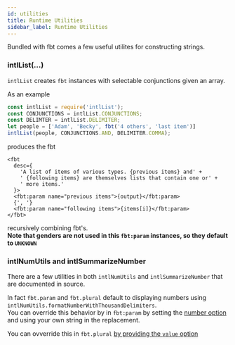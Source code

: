 ```yaml
---
id: utilities
title: Runtime Utilities
sidebar_label: Runtime Utilities
---
```


Bundled with fbt comes a few useful utilites for constructing strings.
### intlList(...)
`intlList` creates `fbt` instances with selectable conjunctions given an array.

As an example
```js
const intlList = require('intlList');
const CONJUNCTIONS = intlList.CONJUNCTIONS;
const DELIMTER = intlList.DELIMITER;
let people = ['Adam', 'Becky', fbt('4 others', 'last item')]
intlList(people, CONJUNCTIONS.AND, DELIMITER.COMMA);
```
produces the fbt
```
<fbt
  desc={
    'A list of items of various types. {previous items} and' +
    ' {following items} are themselves lists that contain one or' +
    ' more items.'
  }>
  <fbt:param name="previous items">{output}</fbt:param>
  {', '}
  <fbt:param name="following items">{items[i]}</fbt:param>
</fbt>
```
recursively combining fbt's.  
**Note that genders are not used in this `fbt:param` instances, so they default to `UNKNOWN`**

### intlNumUtils and intlSummarizeNumber
There are a few utilities in both `intlNumUtils` and
`intlSummarizeNumber` that are documented in source.

In fact `fbt.param` and `fbt.plural` default to displaying numbers
using `intlNumUtils.formatNumberWithThousandDelimiters`.   
You can override this behavior by in `fbt:param` by setting the
[number option](params#optional-attributes) and using your own
string in the replacement.

You can ovverride this in `fbt.plural` [by providing the `value`
option](plurals#optional-arguments)


